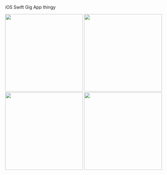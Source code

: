 iOS Swift Gig App thingy

<img src="https://s3.eu-west-2.amazonaws.com/neil-oliver-github/Avenue_App/find_gig.png" width="250">
<img src="https://s3.eu-west-2.amazonaws.com/neil-oliver-github/Avenue_App/profile_page.png" width="250">
<img src="https://s3.eu-west-2.amazonaws.com/neil-oliver-github/Avenue_App/gig_page.png" width="250">
<img src="https://s3.eu-west-2.amazonaws.com/neil-oliver-github/Avenue_App/past_events.png" width="250">
